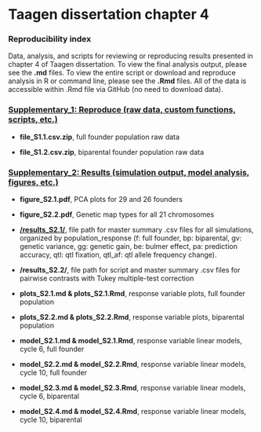 # Taagen dissertation chapter 4 

### Reproducibility index  
Data, analysis, and scripts for reviewing or reproducing results presented in chapter 4 of Taagen dissertation. To view the final analysis output, please see the **.md** files. To view the entire script or download and reproduce analysis in R or command line, please see the **.Rmd** files. All of the data is accessible within .Rmd file via GitHub (no need to download data). 

### [Supplementary_1: Reproduce (raw data, custom functions, scripts, etc.)](https://github.com/etaagen/dissertation_chapter_4/tree/main/Supplementary_1) 

* **file_S1.1.csv.zip**, full founder population raw data   

* **file_S1.2.csv.zip**, biparental founder population raw data  



### [Supplementary_2: Results (simulation output, model analysis, figures, etc.)](https://github.com/etaagen/dissertation_chapter_4/tree/main/Supplementary_2)  

* **figure_S2.1.pdf**, PCA plots for 29 and 26 founders

* **figure_S2.2.pdf**, Genetic map types for all 21 chromosomes  

* **[/results_S2.1/](https://github.com/etaagen/dissertation_chapter_4/tree/main/Supplementary_2/results_S2.1/)**, file path for master summary .csv files for all simulations, organized by population_response (f: full founder, bp: biparental, gv: genetic variance, gg: genetic gain, be: bulmer effect, pa: prediction accuracy, qtl: qtl fixation, qtl_af: qtl allele frequency change).   

* **/results_S2.2/**, file path for script and master summary .csv files for pairwise contrasts with Tukey multiple-test correction  

* **plots_S2.1.md & plots_S2.1.Rmd**, response variable plots, full founder population  

* **plots_S2.2.md & plots_S2.2.Rmd**, response variable plots, biparental population

* **model_S2.1.md & model_S2.1.Rmd**, response variable linear models, cycle 6, full founder

* **model_S2.2.md & model_S2.2.Rmd**, response variable linear models, cycle 10, full founder  

* **model_S2.3.md & model_S2.3.Rmd**, response variable linear models, cycle 6, biparental
 
* **model_S2.4.md & model_S2.4.Rmd**, response variable linear models, cycle 10, biparental




